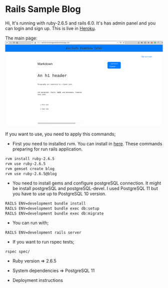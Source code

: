 # Rails Sample Blog

Hi, It's running with ruby-2.6.5 and rails 6.0. It's has admin panel and you can login and sign up. This is live in [Heroku](https://serene-anchorage-83026.herokuapp.com).

The main page:
![image](public/main_page.png)

If you want to use, you need to apply this commands;

+ First you need to installed rvm. You can install in [here](https://rvm.io/rvm/install). These commands preparing for run rails application.

```
rvm install ruby-2.6.5
rvm use ruby-2.6.5
rvm gemset create blog
rvm use ruby-2.6.5@blog
```

+ You need to install gems and configure postgreSQL connection. It might be install postgreSQL and postgreSQL-devel. I used PostgreSQL 11 but you have to use up to PostgreSQL 10 version.

```
RAILS ENV=development bundle install
RAILS ENV=development bundle exec db:setup
RAILS ENV=development bundle exec db:migrate
```

+ You can run with;

```
RAILS ENV=development rails server
```

+ If you want to run rspec tests;

```
rspec spec/
```

* Ruby version => 2.6.5

* System dependencies => PostgreSQL 11

* Deployment instructions
